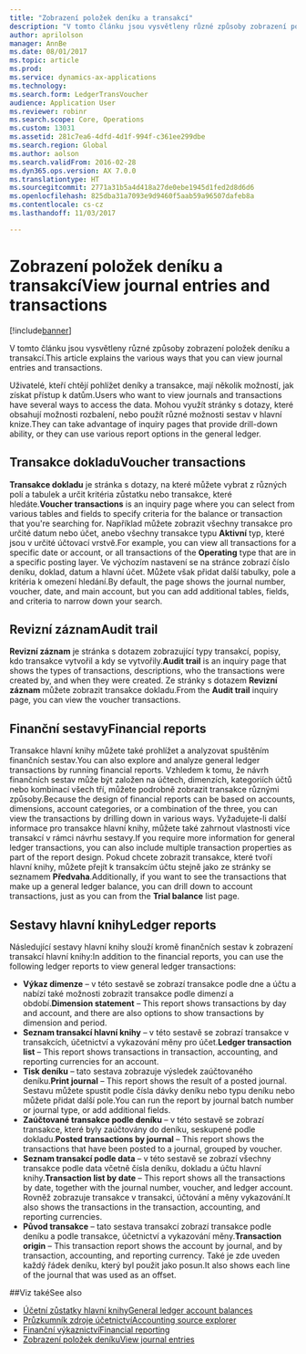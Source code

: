 ```yaml
---
title: "Zobrazení položek deníku a transakcí"
description: "V tomto článku jsou vysvětleny různé způsoby zobrazení položek deníku a transakcí."
author: aprilolson
manager: AnnBe
ms.date: 08/01/2017
ms.topic: article
ms.prod: 
ms.service: dynamics-ax-applications
ms.technology: 
ms.search.form: LedgerTransVoucher
audience: Application User
ms.reviewer: robinr
ms.search.scope: Core, Operations
ms.custom: 13031
ms.assetid: 281c7ea6-4dfd-4d1f-994f-c361ee299dbe
ms.search.region: Global
ms.author: aolson
ms.search.validFrom: 2016-02-28
ms.dyn365.ops.version: AX 7.0.0
ms.translationtype: HT
ms.sourcegitcommit: 2771a31b5a4d418a27de0ebe1945d1fed2d8d6d6
ms.openlocfilehash: 825dba31a7093e9d9460f5aab59a96507dafeb8a
ms.contentlocale: cs-cz
ms.lasthandoff: 11/03/2017

---
```


# <a name="view-journal-entries-and-transactions"></a><span data-ttu-id="8ce80-103">Zobrazení položek deníku a transakcí</span><span class="sxs-lookup"><span data-stu-id="8ce80-103">View journal entries and transactions</span></span>

[!include[banner](../includes/banner.md)]


<span data-ttu-id="8ce80-104">V tomto článku jsou vysvětleny různé způsoby zobrazení položek deníku a transakcí.</span><span class="sxs-lookup"><span data-stu-id="8ce80-104">This article explains the various ways that you can view journal entries and transactions.</span></span> 

<span data-ttu-id="8ce80-105">Uživatelé, kteří chtějí pohlížet deníky a transakce, mají několik možností, jak získat přístup k datům.</span><span class="sxs-lookup"><span data-stu-id="8ce80-105">Users who want to view journals and transactions have several ways to access the data.</span></span> <span data-ttu-id="8ce80-106">Mohou využít stránky s dotazy, které obsahují možnosti rozbalení, nebo použít různé možnosti sestav v hlavní knize.</span><span class="sxs-lookup"><span data-stu-id="8ce80-106">They can take advantage of inquiry pages that provide drill-down ability, or they can use various report options in the general ledger.</span></span>

## <a name="voucher-transactions"></a><span data-ttu-id="8ce80-107">Transakce dokladu</span><span class="sxs-lookup"><span data-stu-id="8ce80-107">Voucher transactions</span></span>
<span data-ttu-id="8ce80-108">**Transakce dokladu** je stránka s dotazy, na které můžete vybrat z různých polí a tabulek a určit kritéria zůstatku nebo transakce, které hledáte.</span><span class="sxs-lookup"><span data-stu-id="8ce80-108">**Voucher transactions** is an inquiry page where you can select from various tables and fields to specify criteria for the balance or transaction that you're searching for.</span></span> <span data-ttu-id="8ce80-109">Například můžete zobrazit všechny transakce pro určité datum nebo účet, anebo všechny transakce typu **Aktivní** typ, které jsou v určité účtovací vrstvě.</span><span class="sxs-lookup"><span data-stu-id="8ce80-109">For example, you can view all transactions for a specific date or account, or all transactions of the **Operating** type that are in a specific posting layer.</span></span> <span data-ttu-id="8ce80-110">Ve výchozím nastavení se na stránce zobrazí číslo deníku, doklad, datum a hlavní účet. Můžete však přidat další tabulky, pole a kritéria k omezení hledání.</span><span class="sxs-lookup"><span data-stu-id="8ce80-110">By default, the page shows the journal number, voucher, date, and main account, but you can add additional tables, fields, and criteria to narrow down your search.</span></span>

## <a name="audit-trail"></a><span data-ttu-id="8ce80-111">Revizní záznam</span><span class="sxs-lookup"><span data-stu-id="8ce80-111">Audit trail</span></span>
<span data-ttu-id="8ce80-112">**Revizní záznam** je stránka s dotazem zobrazující typy transakcí, popisy, kdo transakce vytvořil a kdy se vytvořily.</span><span class="sxs-lookup"><span data-stu-id="8ce80-112">**Audit trail** is an inquiry page that shows the types of transactions, descriptions, who the transactions were created by, and when they were created.</span></span> <span data-ttu-id="8ce80-113">Ze stránky s dotazem **Revizní záznam** můžete zobrazit transakce dokladu.</span><span class="sxs-lookup"><span data-stu-id="8ce80-113">From the **Audit trail** inquiry page, you can view the voucher transactions.</span></span>

## <a name="financial-reports"></a><span data-ttu-id="8ce80-114">Finanční sestavy</span><span class="sxs-lookup"><span data-stu-id="8ce80-114">Financial reports</span></span>
<span data-ttu-id="8ce80-115">Transakce hlavní knihy můžete také prohlížet a analyzovat spuštěním finančních sestav.</span><span class="sxs-lookup"><span data-stu-id="8ce80-115">You can also explore and analyze general ledger transactions by running financial reports.</span></span> <span data-ttu-id="8ce80-116">Vzhledem k tomu, že návrh finančních sestav může být založen na účtech, dimenzích, kategoriích účtů nebo kombinací všech tří, můžete podrobně zobrazit transakce různými způsoby.</span><span class="sxs-lookup"><span data-stu-id="8ce80-116">Because the design of financial reports can be based on accounts, dimensions, account categories, or a combination of the three, you can view the transactions by drilling down in various ways.</span></span> <span data-ttu-id="8ce80-117">Vyžadujete-li další informace pro transakce hlavní knihy, můžete také zahrnout vlastnosti více transakcí v rámci návrhu sestavy.</span><span class="sxs-lookup"><span data-stu-id="8ce80-117">If you require more information for general ledger transactions, you can also include multiple transaction properties as part of the report design.</span></span> <span data-ttu-id="8ce80-118">Pokud chcete zobrazit transakce, které tvoří hlavní knihy, můžete přejít k transakcím účtu stejně jako ze stránky se seznamem **Předvaha**.</span><span class="sxs-lookup"><span data-stu-id="8ce80-118">Additionally, if you want to see the transactions that make up a general ledger balance, you can drill down to account transactions, just as you can from the **Trial balance** list page.</span></span>

## <a name="ledger-reports"></a><span data-ttu-id="8ce80-119">Sestavy hlavní knihy</span><span class="sxs-lookup"><span data-stu-id="8ce80-119">Ledger reports</span></span>
<span data-ttu-id="8ce80-120">Následující sestavy hlavní knihy slouží kromě finančních sestav k zobrazení transakcí hlavní knihy:</span><span class="sxs-lookup"><span data-stu-id="8ce80-120">In addition to the financial reports, you can use the following ledger reports to view general ledger transactions:</span></span>

-   <span data-ttu-id="8ce80-121">**Výkaz dimenze** – v této sestavě se zobrazí transakce podle dne a účtu a nabízí také možnosti zobrazit transakce podle dimenzí a období.</span><span class="sxs-lookup"><span data-stu-id="8ce80-121">**Dimension statement** – This report shows transactions by day and account, and there are also options to show transactions by dimension and period.</span></span>
-   <span data-ttu-id="8ce80-122">**Seznam transakcí hlavní knihy** – v této sestavě se zobrazí transakce v transakcích, účetnictví a vykazování měny pro účet.</span><span class="sxs-lookup"><span data-stu-id="8ce80-122">**Ledger transaction list** – This report shows transactions in transaction, accounting, and reporting currencies for an account.</span></span>
-   <span data-ttu-id="8ce80-123">**Tisk deníku** – tato sestava zobrazuje výsledek zaúčtovaného deníku.</span><span class="sxs-lookup"><span data-stu-id="8ce80-123">**Print journal** – This report shows the result of a posted journal.</span></span> <span data-ttu-id="8ce80-124">Sestavu můžete spustit podle čísla dávky deníku nebo typu deníku nebo můžete přidat další pole.</span><span class="sxs-lookup"><span data-stu-id="8ce80-124">You can run the report by journal batch number or journal type, or add additional fields.</span></span>
-   <span data-ttu-id="8ce80-125">**Zaúčtované transakce podle deníku** – v této sestavě se zobrazí transakce, které byly zaúčtovány do deníku, seskupené podle dokladu.</span><span class="sxs-lookup"><span data-stu-id="8ce80-125">**Posted transactions by journal** – This report shows the transactions that have been posted to a journal, grouped by voucher.</span></span>
-   <span data-ttu-id="8ce80-126">**Seznam transakcí podle data** – v této sestavě se zobrazí všechny transakce podle data včetně čísla deníku, dokladu a účtu hlavní knihy.</span><span class="sxs-lookup"><span data-stu-id="8ce80-126">**Transaction list by date** – This report shows all the transactions by date, together with the journal number, voucher, and ledger account.</span></span> <span data-ttu-id="8ce80-127">Rovněž zobrazuje transakce v transakci, účtování a měny vykazování.</span><span class="sxs-lookup"><span data-stu-id="8ce80-127">It also shows the transactions in the transaction, accounting, and reporting currencies.</span></span>
-   <span data-ttu-id="8ce80-128">**Původ transakce** – tato sestava transakcí zobrazí transakce podle deníku a podle transakce, účetnictví a vykazování měny.</span><span class="sxs-lookup"><span data-stu-id="8ce80-128">**Transaction origin** – This transaction report shows the account by journal, and by transaction, accounting, and reporting currency.</span></span> <span data-ttu-id="8ce80-129">Také je zde uveden každý řádek deníku, který byl použit jako posun.</span><span class="sxs-lookup"><span data-stu-id="8ce80-129">It also shows each line of the journal that was used as an offset.</span></span>


##<a name="see-also"></a><span data-ttu-id="8ce80-130">Viz také</span><span class="sxs-lookup"><span data-stu-id="8ce80-130">See also</span></span>
- [<span data-ttu-id="8ce80-131">Účetní zůstatky hlavní knihy</span><span class="sxs-lookup"><span data-stu-id="8ce80-131">General ledger account balances</span></span>](general-ledger-account-balances.md) 
- [<span data-ttu-id="8ce80-132">Průzkumník zdroje účetnictví</span><span class="sxs-lookup"><span data-stu-id="8ce80-132">Accounting source explorer</span></span>](..\accounts-payable\accounting-source-explorer.md)
- [<span data-ttu-id="8ce80-133">Finanční výkaznictví</span><span class="sxs-lookup"><span data-stu-id="8ce80-133">Financial reporting</span></span>](financial-reporting-getting-started.md)
- [<span data-ttu-id="8ce80-134">Zobrazení položek deníku</span><span class="sxs-lookup"><span data-stu-id="8ce80-134">View journal entries</span></span>](tasks/view-journal-entries-or-transactions.md)




